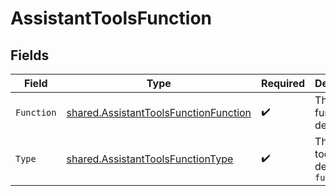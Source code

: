 # AssistantToolsFunction


## Fields

| Field                                                                                          | Type                                                                                           | Required                                                                                       | Description                                                                                    |
| ---------------------------------------------------------------------------------------------- | ---------------------------------------------------------------------------------------------- | ---------------------------------------------------------------------------------------------- | ---------------------------------------------------------------------------------------------- |
| `Function`                                                                                     | [shared.AssistantToolsFunctionFunction](../../models/shared/assistanttoolsfunctionfunction.md) | :heavy_check_mark:                                                                             | The function definition.                                                                       |
| `Type`                                                                                         | [shared.AssistantToolsFunctionType](../../models/shared/assistanttoolsfunctiontype.md)         | :heavy_check_mark:                                                                             | The type of tool being defined: `function`                                                     |